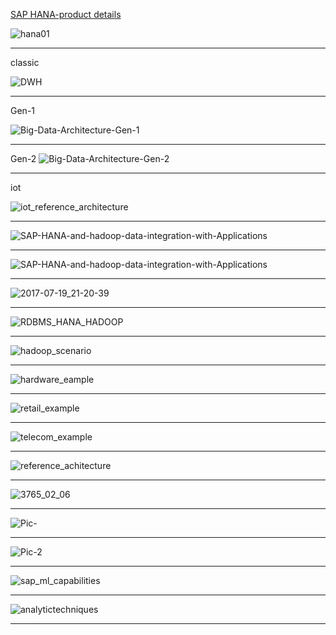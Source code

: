 
[SAP HANA-product details](https://www.sap.com/india/developer/topics/sap-hana-express.product-detail.html#product-detail)


![hana01](https://cdn2.hubspot.net/hubfs/2703967/Expertum_Theme_November-2016/Images/hana01.png?t=1536061327792)



---------

classic

![DWH](http://blogs.saphana.com/wp-content/uploads/2017/09/DWH.png)

---------

Gen-1

![Big-Data-Architecture-Gen-1](http://blogs.saphana.com/wp-content/uploads/2017/09/Big-Data-Architecture-Gen-1.png)

---------

Gen-2
![Big-Data-Architecture-Gen-2](http://blogs.saphana.com/wp-content/uploads/2017/09/Big-Data-Architecture-Gen-2.png)

---------

iot

![iot_reference_architecture](http://blogs.saphana.com/wp-content/uploads/2017/09/iot_reference_architecture.png)

---------


![SAP-HANA-and-hadoop-data-integration-with-Applications](https://2xbbhjxc6wk3v21p62t8n4d4-wpengine.netdna-ssl.com/wp-content/uploads/2013/09/MDA.20130909.png)

----------

![SAP-HANA-and-hadoop-data-integration-with-Applications](https://mindmajix.com/docs/images/Screenshot_1110(1).png)

---------------


![2017-07-19_21-20-39](https://blogs.sap.com/wp-content/uploads/2017/07/2017-07-19_21-20-39.png)

--------

![RDBMS_HANA_HADOOP](https://github.com/gopala-kr/a-week-in-wild-ai/blob/master/10-ai-in-enterprise-services/imgs/RDBMS_HANA_HADOOP.PNG)

------------

![hadoop_scenario](https://github.com/gopala-kr/a-week-in-wild-ai/blob/master/10-ai-in-enterprise-services/imgs/hadoop_scenario.PNG)

------------

![hardware_eample](https://github.com/gopala-kr/a-week-in-wild-ai/blob/master/10-ai-in-enterprise-services/imgs/hardware_eample.PNG)

------------
![retail_example](https://github.com/gopala-kr/a-week-in-wild-ai/blob/master/10-ai-in-enterprise-services/imgs/retail_example.PNG)

------------

![telecom_example](https://github.com/gopala-kr/a-week-in-wild-ai/blob/master/10-ai-in-enterprise-services/imgs/telecom_example.PNG)

------------

![reference_achitecture](https://github.com/gopala-kr/a-week-in-wild-ai/blob/master/10-ai-in-enterprise-services/imgs/reference_achitecture.PNG)

------------


![3765_02_06](https://www.packtpub.com/graphics/9781784396688/graphics/3765_02_06.jpg)

-------



![Pic-](http://blogs.saphana.com/wp-content/uploads/2018/02/Pic-1.jpg)

------------

![Pic-2](http://blogs.saphana.com/wp-content/uploads/2018/02/Pic-2.jpg)

--------

![sap_ml_capabilities](https://github.com/gopala-kr/a-week-in-wild-ai/blob/master/10-ai-in-enterprise-services/imgs/sap_ml_capabilities.PNG)

----------

![analytictechniques](https://practicalanalytics.files.wordpress.com/2011/12/analytictechniques.png)

---------
